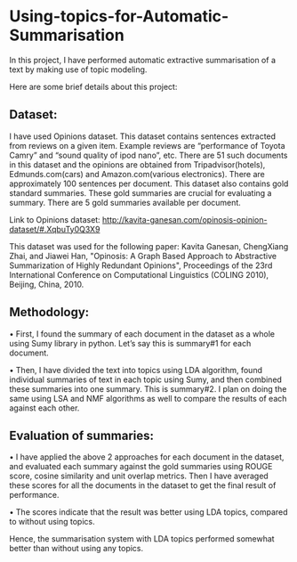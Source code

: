 # Using-topics-for-Automatic-Summarisation

In this project, I have performed automatic extractive summarisation of a text by making use of topic modeling.

Here are some brief details about this project:

## Dataset:
I have used Opinions dataset. This dataset contains sentences extracted from reviews on a given item. Example reviews are “performance of Toyota Camry” and “sound quality of ipod nano”, etc. There are 51 such documents in this dataset and the opinions are obtained from Tripadvisor(hotels), Edmunds.com(cars) and Amazon.com(various electronics). There are approximately 100 sentences per document. This dataset also contains gold standard summaries. These gold summaries are crucial for evaluating a summary. There are 5 gold summaries available per document. 

Link to Opinions dataset:
http://kavita-ganesan.com/opinosis-opinion-dataset/#.XqbuTy0Q3X9

This dataset was used for the following paper:
Kavita Ganesan, ChengXiang Zhai, and Jiawei Han, "Opinosis: A Graph Based Approach to Abstractive Summarization of Highly Redundant Opinions", Proceedings of the 23rd International Conference on Computational Linguistics (COLING 2010), Beijing, China, 2010.

## Methodology:
•	First, I found the summary of each document in the dataset as a whole using Sumy library in python. Let’s say this is summary#1 for each document.

•	Then, I have divided the text into topics using LDA algorithm, found individual summaries of text in each topic using Sumy, and then combined these summaries into one summary. This is summary#2. I plan on doing the same using LSA and NMF algorithms as well to compare the results of each against each other.

## Evaluation of summaries:
•	I have applied the above 2 approaches for each document in the dataset, and evaluated each summary against the gold summaries using ROUGE score, cosine similarity and unit overlap metrics. Then I have averaged these scores for all the documents in the dataset to get the final result of performance.

•	The scores indicate that the result was better using LDA topics, compared to without using topics.

Hence, the summarisation system with LDA topics performed somewhat better than without using any topics.




